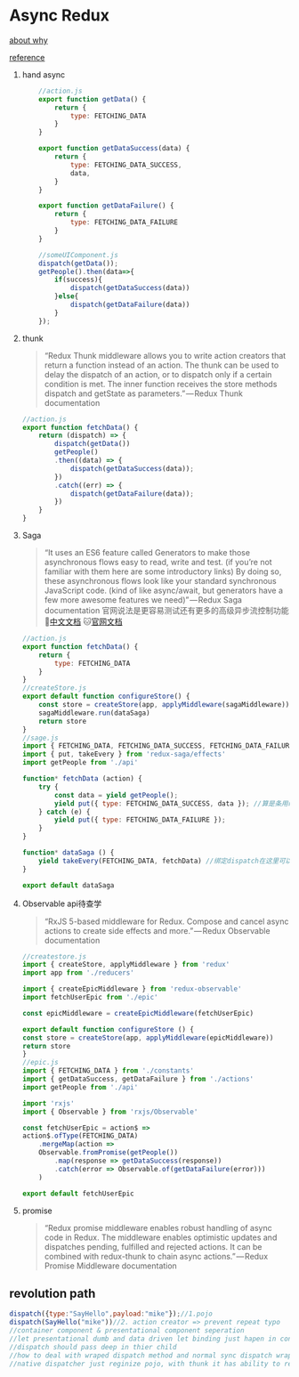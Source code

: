 # Async Redux 
[about why](http://stackoverflow.com/questions/35411423/how-to-dispatch-a-redux-action-with-a-timeout/35415559#35415559)

[reference](https://medium.com/react-native-training/redux-4-ways-95a130da0cdc)


1. hand async

    ```javascript
        //action.js
        export function getData() {
            return {
                type: FETCHING_DATA
            }
        }

        export function getDataSuccess(data) {
            return {
                type: FETCHING_DATA_SUCCESS,
                data,
            }
        }

        export function getDataFailure() {
            return {
                type: FETCHING_DATA_FAILURE
            }
        }

        //someUIComponent.js
        dispatch(getData());
        getPeople().then(data=>{
            if(success){
                dispatch(getDataSuccess(data))
            }else{
                dispatch(getDataFailure(data))
            }
        });

    ```

1. thunk

    > “Redux Thunk middleware allows you to write action creators that return a function instead of an action. The thunk can be used to delay the dispatch of an action, or to dispatch only if a certain condition is met. The inner function receives the store methods dispatch and getState as parameters.” — Redux Thunk documentation

    ```javascript
    //action.js
    export function fetchData() {
        return (dispatch) => {
            dispatch(getData())
            getPeople()
            .then((data) => {
                dispatch(getDataSuccess(data));
            })
            .catch((err) => {
                dispatch(getDataFailure(data));
            })
        }
    }
    ```

1. Saga 
    > “It uses an ES6 feature called Generators to make those asynchronous flows easy to read, write and test. (if you’re not familiar with them here are some introductory links) By doing so, these asynchronous flows look like your standard synchronous JavaScript code. (kind of like async/await, but generators have a few more awesome features we need)” — Redux Saga documentation 官网说法是更容易测试还有更多的高级异步流控制功能
    :dog:[中文文档](http://leonshi.com/redux-saga-in-chinese/index.html) :cat:[官网文档](https://redux-saga.js.org/)

    ```javascript
    //action.js
    export function fetchData() {
        return {
            type: FETCHING_DATA
        }
    }
    //createStore.js
    export default function configureStore() {
        const store = createStore(app, applyMiddleware(sagaMiddleware))
        sagaMiddleware.run(dataSaga)
        return store
    }
    //sage.js
    import { FETCHING_DATA, FETCHING_DATA_SUCCESS, FETCHING_DATA_FAILURE } from './constants'
    import { put, takeEvery } from 'redux-saga/effects'
    import getPeople from './api'

    function* fetchData (action) {
        try {
            const data = yield getPeople();
            yield put({ type: FETCHING_DATA_SUCCESS, data }); //算是条用redux的原生dispatch而不在take里面响应？
        } catch (e) {
            yield put({ type: FETCHING_DATA_FAILURE });
        }
    }

    function* dataSaga () {
        yield takeEvery(FETCHING_DATA, fetchData) //绑定dispatch在这里可以takeLatest
    }

    export default dataSaga

    ```

1. Observable api待查学
    > “RxJS 5-based middleware for Redux. Compose and cancel async actions to create side effects and more.” — Redux Observable documentation
    ```javascript
    //createstore.js
    import { createStore, applyMiddleware } from 'redux'
    import app from './reducers'

    import { createEpicMiddleware } from 'redux-observable'
    import fetchUserEpic from './epic'

    const epicMiddleware = createEpicMiddleware(fetchUserEpic)

    export default function configureStore () {
    const store = createStore(app, applyMiddleware(epicMiddleware))
    return store
    }
    //epic.js
    import { FETCHING_DATA } from './constants'
    import { getDataSuccess, getDataFailure } from './actions'
    import getPeople from './api'

    import 'rxjs'
    import { Observable } from 'rxjs/Observable'

    const fetchUserEpic = action$ =>
    action$.ofType(FETCHING_DATA)
        .mergeMap(action =>
        Observable.fromPromise(getPeople())
            .map(response => getDataSuccess(response))
            .catch(error => Observable.of(getDataFailure(error)))
        )

    export default fetchUserEpic
    ```
1. promise
    > “Redux promise middleware enables robust handling of async code in Redux. The middleware enables optimistic updates and dispatches pending, fulfilled and rejected actions. It can be combined with redux-thunk to chain async actions.” — Redux Promise Middleware documentation


## revolution path

```javascript
dispatch({type:"SayHello",payload:"mike"});//1.pojo
dispatch(SayHello("mike"))//2. action creator => prevent repeat typo
//container component & presentational component seperation
//let presentational dumb and data driven let binding just hapen in container component
//dispatch should pass deep in thier child
//how to deal with wraped dispatch method and normal sync dispatch wrap
//native dispatcher just reginize pojo, with thunk it has ability to reginize functions
```